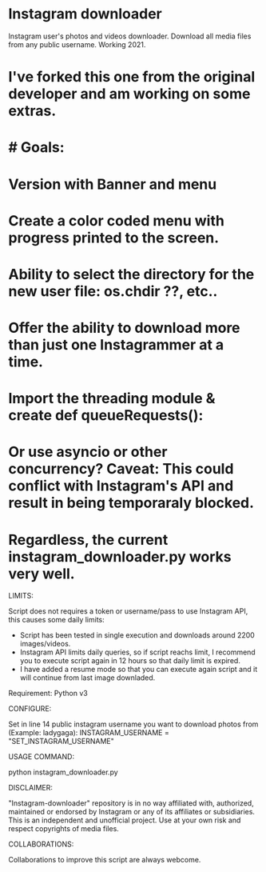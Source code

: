 # Instagram downloader
Instagram user's photos and videos downloader. Download all media files from any public username. Working 2021.

# I've forked this one from the original developer and am working on some extras.
# # Goals:
# Version with Banner and menu
# Create a color coded menu with progress printed to the screen. 
# Ability to select the directory for the new user file: os.chdir ??,  etc..
# Offer the ability to download more than just one Instagrammer at a time.
# Import the threading module & create def queueRequests():  
# Or use asyncio or other concurrency? Caveat: This could conflict with Instagram's API and result in being temporaraly blocked.
# Regardless, the current instagram_downloader.py  works very well.

LIMITS: 

Script does not requires a token or username/pass to use Instagram API, this causes some daily limits:

- Script has been tested in single execution and downloads around 2200 images/videos.
- Instagram API limits daily queries, so if script reachs limit, I recommend you to execute script again in 12 hours so that daily limit is expired.
- I have added a resume mode so that you can execute again script and it will continue from last image downladed.

Requirement: Python v3

CONFIGURE:

Set in line 14 public instagram username you want to download photos from (Example: ladygaga):
INSTAGRAM_USERNAME = "SET_INSTAGRAM_USERNAME"

USAGE COMMAND:

python instagram_downloader.py

DISCLAIMER:

"Instagram-downloader" repository is in no way affiliated with, authorized, maintained or endorsed by Instagram or any of its affiliates or subsidiaries. This is an independent and unofficial project. Use at your own risk and respect copyrights of media files.

COLLABORATIONS:

Collaborations to improve this script are always webcome.

